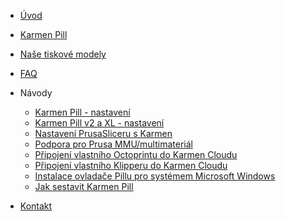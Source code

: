 <!-- docs/cs/_sidebar.md -->

* [Úvod](/cs/)

* [Karmen Pill](/cs/karmen-pill-obsah-baleni.md)

* [Naše tiskové modely](/cs/tiskove-modely.md)

* [FAQ](/cs/faq.md)

* Návody

  <!-- * [Jak si sestavit vlastní Karmen](/cs/jak-si-sestavit-vlastni-karmen.md) -->
  * [Karmen Pill - nastavení](/cs/karmen-pill-nastaveni.md)
  * [Karmen Pill v2 a XL - nastavení](/cs/karmen-pill-v2-pill-xl-nastaveni.md)
  * [Nastavení PrusaSliceru s Karmen](/cs/prusaslicer-gcode-upload.md)
  * [Podpora pro Prusa MMU/multimateriál](/cs/konfigurace-pill-podpora-mmu.md)
  * [Připojení vlastního Octoprintu do Karmen Cloudu](/cs/karmen-connector-octoprint-plugin.md)
  * [Připojení vlastního Klipperu do Karmen Cloudu](/cs/karmen-connector-klipper.md)
  * [Instalace ovladače Pillu pro systémem Microsoft Windows](/cs/windows.md)
  * [Jak sestavit Karmen Pill](/cs/sestaveni-karmen-pill.md)

* [Kontakt](/cs/)